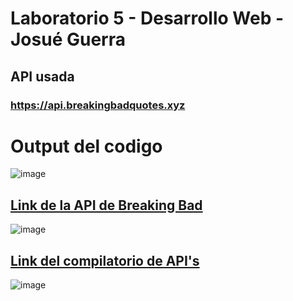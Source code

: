 # Laboratorio 5  - Desarrollo Web - Josué Guerra

## API usada
### https://api.breakingbadquotes.xyz

# Output del codigo 

![image](https://github.com/user-attachments/assets/03e8393f-b6ab-447f-81cd-89a23056b58a)


## [Link de la API de Breaking Bad](https://breakingbadquotes.xyz/)
![image](https://github.com/user-attachments/assets/272cc70c-8f6e-4b9a-a9db-33ff87c597ad)


## [Link del compilatorio de API's](https://public-api-lists.github.io/public-api-lists/)
![image](https://github.com/user-attachments/assets/23de2609-cd11-444f-9059-cfa5a5fb4460)




